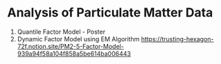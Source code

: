 # Analysis of Particulate Matter Data

1. Quantile Factor Model - Poster
2. Dynamic Factor Model using EM Algorithm
 https://trusting-hexagon-72f.notion.site/PM2-5-Factor-Model-939a94f58a104f858a5be614ba006443
